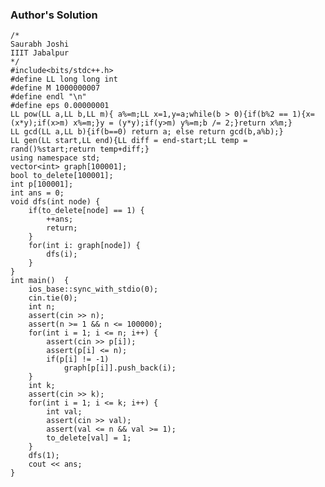 ### Author's Solution

<pre><code>/*
Saurabh Joshi
IIIT Jabalpur
*/
#include&lt;bits/stdc++.h&gt;
#define LL long long int
#define M 1000000007
#define endl "\n"
#define eps 0.00000001
LL pow(LL a,LL b,LL m){ a%=m;LL x=1,y=a;while(b &gt; 0){if(b%2 == 1){x=(x*y);if(x&gt;m) x%=m;}y = (y*y);if(y&gt;m) y%=m;b /= 2;}return x%m;}
LL gcd(LL a,LL b){if(b==0) return a; else return gcd(b,a%b);}
LL gen(LL start,LL end){LL diff = end-start;LL temp = rand()%start;return temp+diff;}
using namespace std;
vector&lt;int&gt; graph[100001];
bool to_delete[100001];
int p[100001];
int ans = 0;
void dfs(int node) {
    if(to_delete[node] == 1) {
        ++ans;
        return;
    }
    for(int i: graph[node]) {
        dfs(i);
    }
}
int main()	{
    ios_base::sync_with_stdio(0);
    cin.tie(0);
    int n;
    assert(cin &gt;&gt; n);
    assert(n &gt;= 1 &amp;&amp; n &lt;= 100000);
    for(int i = 1; i &lt;= n; i++) {
        assert(cin &gt;&gt; p[i]);
        assert(p[i] &lt;= n);
        if(p[i] != -1)
            graph[p[i]].push_back(i);
    }
    int k;
    assert(cin &gt;&gt; k);
    for(int i = 1; i &lt;= k; i++) {
        int val;
        assert(cin &gt;&gt; val);
        assert(val &lt;= n &amp;&amp; val &gt;= 1);
        to_delete[val] = 1;
    }
    dfs(1);
    cout &lt;&lt; ans;
}</code></pre>